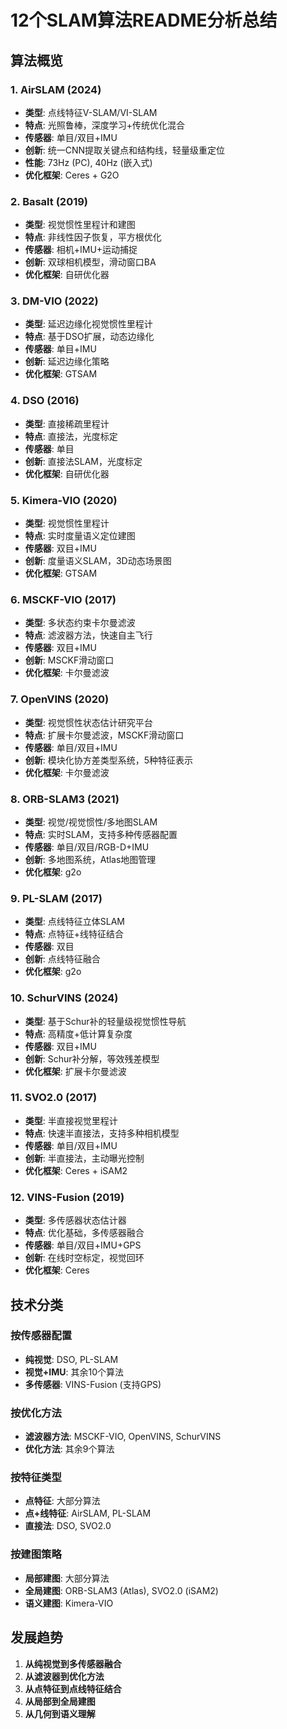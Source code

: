 # 12个SLAM算法README分析总结

## 算法概览

### 1. AirSLAM (2024)
- **类型**: 点线特征V-SLAM/VI-SLAM
- **特点**: 光照鲁棒，深度学习+传统优化混合
- **传感器**: 单目/双目+IMU
- **创新**: 统一CNN提取关键点和结构线，轻量级重定位
- **性能**: 73Hz (PC), 40Hz (嵌入式)
- **优化框架**: Ceres + G2O

### 2. Basalt (2019)
- **类型**: 视觉惯性里程计和建图
- **特点**: 非线性因子恢复，平方根优化
- **传感器**: 相机+IMU+运动捕捉
- **创新**: 双球相机模型，滑动窗口BA
- **优化框架**: 自研优化器

### 3. DM-VIO (2022)
- **类型**: 延迟边缘化视觉惯性里程计
- **特点**: 基于DSO扩展，动态边缘化
- **传感器**: 单目+IMU
- **创新**: 延迟边缘化策略
- **优化框架**: GTSAM

### 4. DSO (2016)
- **类型**: 直接稀疏里程计
- **特点**: 直接法，光度标定
- **传感器**: 单目
- **创新**: 直接法SLAM，光度标定
- **优化框架**: 自研优化器

### 5. Kimera-VIO (2020)
- **类型**: 视觉惯性里程计
- **特点**: 实时度量语义定位建图
- **传感器**: 双目+IMU
- **创新**: 度量语义SLAM，3D动态场景图
- **优化框架**: GTSAM

### 6. MSCKF-VIO (2017)
- **类型**: 多状态约束卡尔曼滤波
- **特点**: 滤波器方法，快速自主飞行
- **传感器**: 双目+IMU
- **创新**: MSCKF滑动窗口
- **优化框架**: 卡尔曼滤波

### 7. OpenVINS (2020)
- **类型**: 视觉惯性状态估计研究平台
- **特点**: 扩展卡尔曼滤波，MSCKF滑动窗口
- **传感器**: 单目/双目+IMU
- **创新**: 模块化协方差类型系统，5种特征表示
- **优化框架**: 卡尔曼滤波

### 8. ORB-SLAM3 (2021)
- **类型**: 视觉/视觉惯性/多地图SLAM
- **特点**: 实时SLAM，支持多种传感器配置
- **传感器**: 单目/双目/RGB-D+IMU
- **创新**: 多地图系统，Atlas地图管理
- **优化框架**: g2o

### 9. PL-SLAM (2017)
- **类型**: 点线特征立体SLAM
- **特点**: 点特征+线特征结合
- **传感器**: 双目
- **创新**: 点线特征融合
- **优化框架**: g2o

### 10. SchurVINS (2024)
- **类型**: 基于Schur补的轻量级视觉惯性导航
- **特点**: 高精度+低计算复杂度
- **传感器**: 双目+IMU
- **创新**: Schur补分解，等效残差模型
- **优化框架**: 扩展卡尔曼滤波

### 11. SVO2.0 (2017)
- **类型**: 半直接视觉里程计
- **特点**: 快速半直接法，支持多种相机模型
- **传感器**: 单目/双目+IMU
- **创新**: 半直接法，主动曝光控制
- **优化框架**: Ceres + iSAM2

### 12. VINS-Fusion (2019)
- **类型**: 多传感器状态估计器
- **特点**: 优化基础，多传感器融合
- **传感器**: 单目/双目+IMU+GPS
- **创新**: 在线时空标定，视觉回环
- **优化框架**: Ceres

## 技术分类

### 按传感器配置
- **纯视觉**: DSO, PL-SLAM
- **视觉+IMU**: 其余10个算法
- **多传感器**: VINS-Fusion (支持GPS)

### 按优化方法
- **滤波器方法**: MSCKF-VIO, OpenVINS, SchurVINS
- **优化方法**: 其余9个算法

### 按特征类型
- **点特征**: 大部分算法
- **点+线特征**: AirSLAM, PL-SLAM
- **直接法**: DSO, SVO2.0

### 按建图策略
- **局部建图**: 大部分算法
- **全局建图**: ORB-SLAM3 (Atlas), SVO2.0 (iSAM2)
- **语义建图**: Kimera-VIO

## 发展趋势
1. **从纯视觉到多传感器融合**
2. **从滤波器到优化方法**
3. **从点特征到点线特征结合**
4. **从局部到全局建图**
5. **从几何到语义理解**

